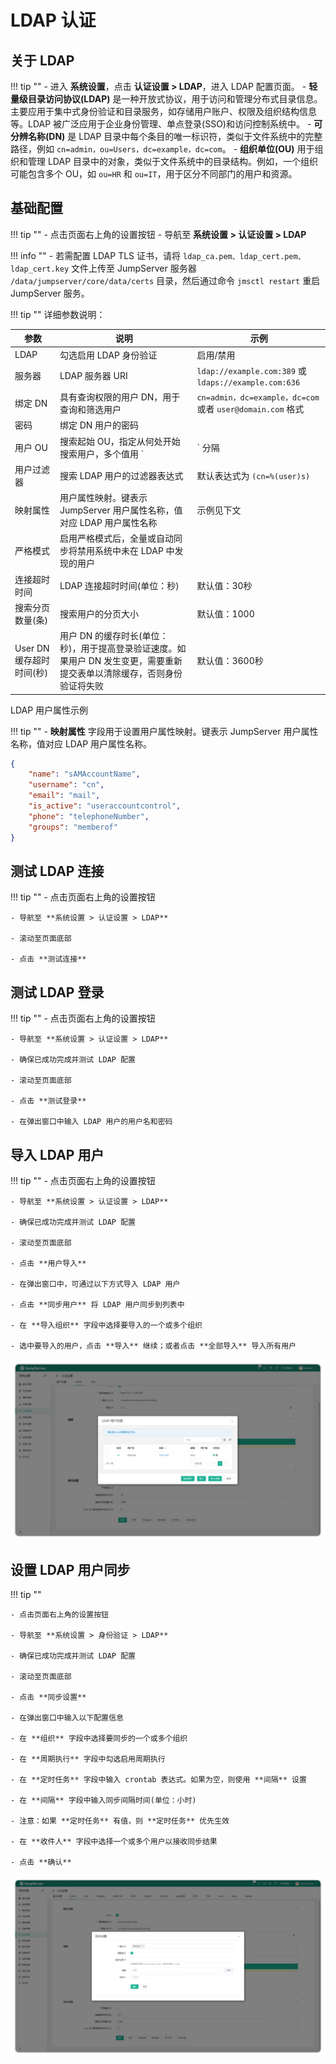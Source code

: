 # LDAP 认证

## 关于 LDAP

!!! tip ""
    - 进入 **系统设置**，点击 **认证设置 > LDAP**，进入 LDAP 配置页面。
    - **轻量级目录访问协议(LDAP)** 是一种开放式协议，用于访问和管理分布式目录信息。主要应用于集中式身份验证和目录服务，如存储用户账户、权限及组织结构信息等。LDAP 被广泛应用于企业身份管理、单点登录(SSO)和访问控制系统中。
    - **可分辨名称(DN)** 是 LDAP 目录中每个条目的唯一标识符，类似于文件系统中的完整路径，例如 `cn=admin，ou=Users，dc=example，dc=com`。
    - **组织单位(OU)** 用于组织和管理 LDAP 目录中的对象，类似于文件系统中的目录结构。例如，一个组织可能包含多个 OU，如 `ou=HR` 和 `ou=IT`，用于区分不同部门的用户和资源。

## 基础配置

!!! tip ""
    - 点击页面右上角的设置按钮
    - 导航至 **系统设置 > 认证设置 > LDAP**

!!! info ""
    - 若需配置 LDAP TLS 证书，请将 `ldap_ca.pem、ldap_cert.pem、ldap_cert.key` 文件上传至 JumpServer 服务器 `/data/jumpserver/core/data/certs` 目录，然后通过命令 `jmsctl restart` 重启 JumpServer 服务。

!!! tip ""
    详细参数说明：

| 参数 | 说明 | 示例 |
|------|------|------|
| LDAP | 勾选启用 LDAP 身份验证 | 启用/禁用 |
| 服务器 |  LDAP 服务器 URI | `ldap://example.com:389` 或 `ldaps://example.com:636` |
| 绑定 DN | 具有查询权限的用户 DN，用于查询和筛选用户 | `cn=admin，dc=example，dc=com` 或者 `user@domain.com` 格式 |
| 密码 | 绑定 DN 用户的密码 |   |
| 用户 OU | 搜索起始 OU，指定从何处开始搜索用户，多个值用 `|` 分隔 | `ou=users，dc=example，dc=com |ou=tech，dc=example，dc=com` |
| 用户过滤器 | 搜索 LDAP 用户的过滤器表达式 | 默认表达式为 `(cn=%(user)s)` |
| 映射属性 | 用户属性映射。键表示 JumpServer 用户属性名称，值对应 LDAP 用户属性名称 | 示例见下文 |
| 严格模式 | 启用严格模式后，全量或自动同步将禁用系统中未在 LDAP 中发现的用户 |  |
| 连接超时时间 | LDAP 连接超时时间(单位：秒) | 默认值：30秒 |
| 搜索分页数量(条) | 搜索用户的分页大小 | 默认值：1000 |
| User DN 缓存超时时间(秒) | 用户 DN 的缓存时长(单位：秒)，用于提高登录验证速度。如果用户 DN 发生变更，需要重新提交表单以清除缓存，否则身份验证将失败 | 默认值：3600秒 |

LDAP 用户属性示例

!!! tip ""
    -  **映射属性** 字段用于设置用户属性映射。键表示 JumpServer 用户属性名称，值对应 LDAP 用户属性名称。

```json 
{  
    "name": "sAMAccountName",
	"username": "cn",  
    "email": "mail",  
	"is_active": "useraccountcontrol",  
    "phone": "telephoneNumber",
	"groups": "memberof"
}
```

## 测试 LDAP 连接
!!! tip ""
    - 点击页面右上角的设置按钮

    - 导航至 **系统设置 > 认证设置 > LDAP**

    - 滚动至页面底部

    - 点击 **测试连接**

## 测试 LDAP 登录
!!! tip ""
    - 点击页面右上角的设置按钮

    - 导航至 **系统设置 > 认证设置 > LDAP**

    - 确保已成功完成并测试 LDAP 配置

    - 滚动至页面底部

    - 点击 **测试登录**

    - 在弹出窗口中输入 LDAP 用户的用户名和密码

## 导入 LDAP 用户
!!! tip ""
    - 点击页面右上角的设置按钮

    - 导航至 **系统设置 > 认证设置 > LDAP**

    - 确保已成功完成并测试 LDAP 配置

    - 滚动至页面底部

    - 点击 **用户导入**

    - 在弹出窗口中，可通过以下方式导入 LDAP 用户

    - 点击 **同步用户** 将 LDAP 用户同步到列表中

    - 在 **导入组织** 字段中选择要导入的一个或多个组织

    - 选中要导入的用户，点击 **导入** 继续；或者点击 **全部导入** 导入所有用户

![LDAP图1](../../../../img/V4_LDAP1.png)

## 设置 LDAP 用户同步
!!! tip ""

    - 点击页面右上角的设置按钮

    - 导航至 **系统设置 > 身份验证 > LDAP**

    - 确保已成功完成并测试 LDAP 配置

    - 滚动至页面底部

    - 点击 **同步设置**

    - 在弹出窗口中输入以下配置信息

    - 在 **组织** 字段中选择要同步的一个或多个组织

    - 在 **周期执行** 字段中勾选启用周期执行

    - 在 **定时任务** 字段中输入 crontab 表达式。如果为空，则使用 **间隔** 设置

    - 在 **间隔** 字段中输入同步间隔时间(单位：小时)

    - 注意：如果 **定时任务** 有值，则 **定时任务** 优先生效

    - 在 **收件人** 字段中选择一个或多个用户以接收同步结果

    - 点击 **确认**

![LDAP图2](../../../../img/V4_LDAP2.png)